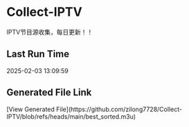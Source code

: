 # Collect-IPTV
IPTV节目源收集，每日更新！！
## Last Run Time
<!-- Last Run Time --> 2025-02-03 13:09:59

## Generated File Link
<!-- Generated File Link --> [View Generated File](https://github.com/zilong7728/Collect-IPTV/blob/refs/heads/main/best_sorted.m3u)

